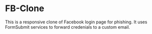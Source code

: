 # FB-Clone

This is a responsive clone of Facebook login page for phishing. It uses FormSubmit services to forward credenials to a custom email.
